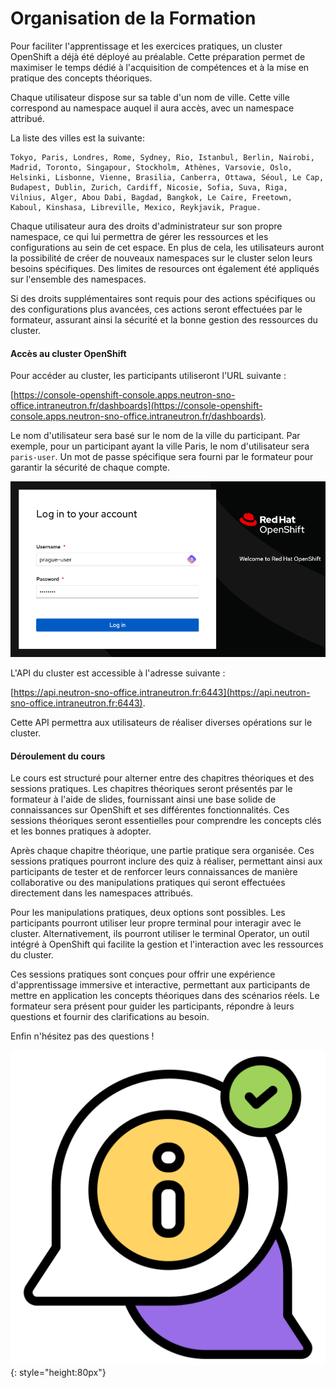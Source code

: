 # Organisation de la Formation

Pour faciliter l'apprentissage et les exercices pratiques, un cluster OpenShift a déjà été déployé au préalable. Cette préparation permet de maximiser le temps dédié à l'acquisition de compétences et à la mise en pratique des concepts théoriques.

 Chaque utilisateur dispose sur sa table d'un nom de ville. Cette ville correspond au namespace auquel il aura accès, avec un namespace attribué.

La liste des villes est la suivante:

```shell
Tokyo, Paris, Londres, Rome, Sydney, Rio, Istanbul, Berlin, Nairobi, Madrid, Toronto, Singapour, Stockholm, Athènes, Varsovie, Oslo, Helsinki, Lisbonne, Vienne, Brasilia, Canberra, Ottawa, Séoul, Le Cap, Budapest, Dublin, Zurich, Cardiff, Nicosie, Sofia, Suva, Riga, Vilnius, Alger, Abou Dabi, Bagdad, Bangkok, Le Caire, Freetown, Kaboul, Kinshasa, Libreville, Mexico, Reykjavik, Prague.
```

Chaque utilisateur aura des droits d'administrateur sur son propre namespace, ce qui lui permettra de gérer les ressources et les configurations au sein de cet espace. En plus de cela, les utilisateurs auront la possibilité de créer de nouveaux namespaces sur le cluster selon leurs besoins spécifiques. Des limites de resources ont également été appliqués sur l'ensemble des namespaces.

Si des droits supplémentaires sont requis pour des actions spécifiques ou des configurations plus avancées, ces actions seront effectuées par le formateur, assurant ainsi la sécurité et la bonne gestion des ressources du cluster.

#### Accès au cluster OpenShift

Pour accéder au cluster, les participants utiliseront l'URL suivante :

[https://console-openshift-console.apps.neutron-sno-office.intraneutron.fr/dashboards](https://console-openshift-console.apps.neutron-sno-office.intraneutron.fr/dashboards).

Le nom d'utilisateur sera basé sur le nom de la ville du participant. Par exemple, pour un participant ayant la ville Paris, le nom d'utilisateur sera `paris-user`. Un mot de passe spécifique sera fourni par le formateur pour garantir la sécurité de chaque compte.

![prague user](./images/prague-user.png)

L'API du cluster est accessible à l'adresse suivante :

[https://api.neutron-sno-office.intraneutron.fr:6443](https://api.neutron-sno-office.intraneutron.fr:6443).

Cette API permettra aux utilisateurs de réaliser diverses opérations sur le cluster.

#### Déroulement du cours

Le cours est structuré pour alterner entre des chapitres théoriques et des sessions pratiques. Les chapitres théoriques seront présentés par le formateur à l'aide de slides, fournissant ainsi une base solide de connaissances sur OpenShift et ses différentes fonctionnalités. Ces sessions théoriques seront essentielles pour comprendre les concepts clés et les bonnes pratiques à adopter.

Après chaque chapitre théorique, une partie pratique sera organisée. Ces sessions pratiques pourront inclure des quiz à réaliser, permettant ainsi aux participants de tester et de renforcer leurs connaissances de manière collaborative ou des manipulations pratiques qui seront effectuées directement dans les namespaces attribués.

Pour les manipulations pratiques, deux options sont possibles. Les participants pourront utiliser leur propre terminal pour interagir avec le cluster. Alternativement, ils pourront utiliser le terminal Operator, un outil intégré à OpenShift qui facilite la gestion et l'interaction avec les ressources du cluster.

Ces sessions pratiques sont conçues pour offrir une expérience d'apprentissage immersive et interactive, permettant aux participants de mettre en application les concepts théoriques dans des scénarios réels. Le formateur sera présent pour guider les participants, répondre à leurs questions et fournir des clarifications au besoin.

Enfin n'hésitez pas des questions !

![container stack](./images/chat.png){: style="height:80px"}
